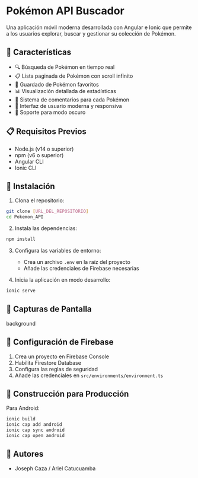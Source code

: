 # Pokémon API Buscador

Una aplicación móvil moderna desarrollada con Angular e Ionic que permite a los usuarios explorar, buscar y gestionar su colección de Pokémon.

## 📱 Características

- 🔍 Búsqueda de Pokémon en tiempo real
- 📋 Lista paginada de Pokémon con scroll infinito
- 💾 Guardado de Pokémon favoritos
- 📊 Visualización detallada de estadísticas
- 💬 Sistema de comentarios para cada Pokémon
- 🎨 Interfaz de usuario moderna y responsiva
- 🌙 Soporte para modo oscuro

## 📋 Requisitos Previos

- Node.js (v14 o superior)
- npm (v6 o superior)
- Angular CLI
- Ionic CLI

## 🚀 Instalación

1. Clona el repositorio:
```bash
git clone [URL_DEL_REPOSITORIO]
cd Pokemon_API
```

2. Instala las dependencias:
```bash
npm install
```

3. Configura las variables de entorno:
   - Crea un archivo `.env` en la raíz del proyecto
   - Añade las credenciales de Firebase necesarias

4. Inicia la aplicación en modo desarrollo:
```bash
ionic serve
```

## 📸 Capturas de Pantalla
background 

## 🔧 Configuración de Firebase

1. Crea un proyecto en Firebase Console
2. Habilita Firestore Database
3. Configura las reglas de seguridad
4. Añade las credenciales en `src/environments/environment.ts`

## 📱 Construcción para Producción

Para Android:
```bash
ionic build
ionic cap add android
ionic cap sync android
ionic cap open android
```

## 👥 Autores

- Joseph Caza / Ariel Catucuamba 